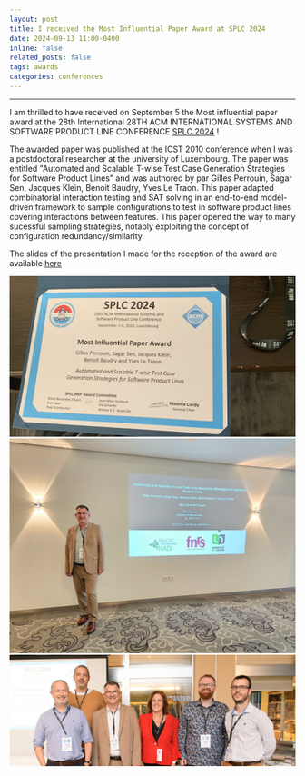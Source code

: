 ```yaml
---
layout: post
title: I received the Most Influential Paper Award at SPLC 2024
date: 2024-09-13 11:00-0400
inline: false
related_posts: false
tags: awards
categories: conferences
---
```


---

I am thrilled to have received on September 5 the Most influential paper award at the 28th International 28TH ACM INTERNATIONAL SYSTEMS AND SOFTWARE PRODUCT LINE CONFERENCE [SPLC 2024](https://2024.splc.net) !

The awarded paper was published at the ICST 2010 conference when I was a postdoctoral researcher at the university of Luxembourg. The paper was entitled "Automated and Scalable T-wise Test Case Generation Strategies for Software Product Lines" and was authored by par Gilles Perrouin, Sagar Sen, Jacques Klein, Benoit Baudry, Yves Le Traon. This paper adapted combinatorial interaction testing and SAT solving in an end-to-end model-driven framework to sample configurations to test in software product lines covering interactions between features. This paper opened the way to many sucessful sampling strategies, notably exploiting the concept of configuration redundancy/similarity.

The slides of the presentation I made for the reception of the award are available [here](/assets/pdf/SPLC2024-MIP-169-FINAL.pdf)

<img src="/assets/img/SPLC2024_MIP_award_diploma.JPG" alt="Most Influential Paper Award - SPLC 2024" width="600px"/>
<img src="/assets/img/Gilles_presentation_MIP.JPG" alt="Most Influential Paper Award - SPLC 2024 - Presentation" width="600px"/>
<img src="/assets/img/Award-Photo_website.JPG" alt="Most Influential Paper Award - SPLC 2024 - Authors Photo" width="600px"/>
